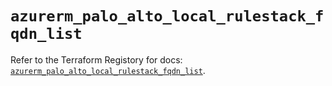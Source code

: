 # `azurerm_palo_alto_local_rulestack_fqdn_list`

Refer to the Terraform Registory for docs: [`azurerm_palo_alto_local_rulestack_fqdn_list`](https://registry.terraform.io/providers/hashicorp/azurerm/3.69.0/docs/resources/palo_alto_local_rulestack_fqdn_list).
